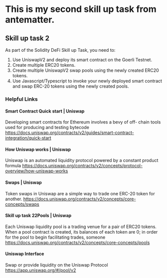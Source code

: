 # This is my second skill up task from antematter.

## Skill up task 2

As part of the Solidity DeFi Skill up Task, you need to:
1.  Use UniswapV2 and deploy its smart contract on the Goerli Testnet.
2.  Create multiple ERC20 tokens.
3.  Create multiple UniswapV2 swap pools using the newly created ERC20 tokens.
4.  Use Javascript/Typescript to invoke your newly deployed smart contract and swap ERC-20 tokens using the newly created pools.

### Helpful Links 

#### Smart Contract Quick start | Uniswap
Developing smart contracts for Ethereum involves a bevy of off-
chain tools used for producing and testing bytecode
https://docs.uniswap.org/contracts/v2/guides/smart-contract-integration/quick-start


#### How Uniswap works | Uniswap
Uniswap is an automated liquidity protocol powered by a constant 
product formula
https://docs.uniswap.org/contracts/v2/concepts/protocol-overview/how-uniswap-works


#### Swaps | Uniswap
Token swaps in Uniswap are a simple way to trade one ERC-20 
token for another.
https://docs.uniswap.org/contracts/v2/concepts/core-concepts/swaps


#### Skill up task 22Pools | Uniswap
Each Uniswap liquidity pool is a trading venue for a pair of ERC20 
tokens. When a pool contract is created, its balances of each token 
are 0; in order for the pool to begin facilitating trades, someone 
https://docs.uniswap.org/contracts/v2/concepts/core-concepts/pools


#### Uniswap Interface
Swap or provide liquidity on the Uniswap Protocol
https://app.uniswap.org/#/pool/v2